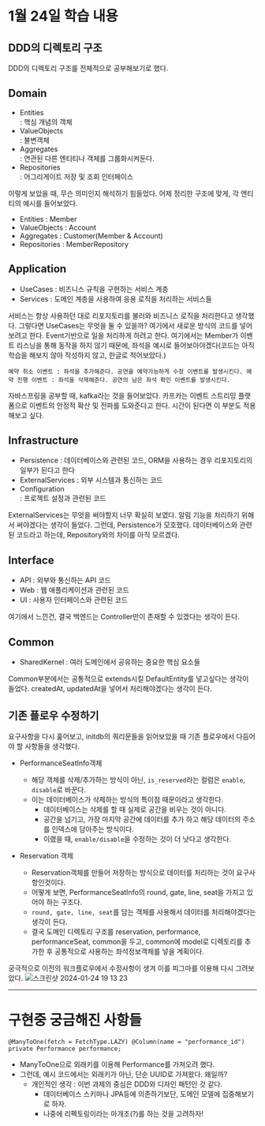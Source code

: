 # 1월 24일 학습 내용

## DDD의 디렉토리 구조

DDD의 디렉토리 구조를 전체적으로 공부해보기로 했다. 

Domain
---
- Entities<br> : 핵심 개념의 객체
- ValueObjects<br> : 불변객체
- Aggregates<br> : 연관된 다른 엔티티나 객체를 그룹화시켜둔다.
- Repositories<br> : 어그리게이트 저장 및 조회 인터페이스

이렇게 보았을 때, 무슨 의미인지 해석하기 힘들었다. 
어제 정리한 구조에 맞게, 각 엔티티의 예시를 들어보았다.

- Entities : Member
- ValueObjects : Account
- Aggregates : Customer(Member & Account)
- Repositories : MemberRepository

Application
---
- UseCases : 비즈니스 규칙을 구현하는 서비스 계층
- Services : 도메인 계층을 사용하여 응용 로직을 처리하는 서비스들

서비스는 항상 사용하던 대로 리포지토리를 불러와 비즈니스 로직을 처리한다고 생각했다. 
그렇다면 UseCases는 무엇을 둘 수 있을까? 
여기에서 새로운 방식의 코드를 넣어보려고 한다. 
Event기반으로 일을 처리하게 하려고 한다. 
여기에서는 Member가 이벤트 리스닝을 통해 동작을 하지 않기 때문에, 
좌석을 예시로 들어보아야겠다(코드는 아직 학습을 해보지 않아 작성하지 않고, 한글로 적어보았다.)

`
예약 취소 이벤트 : 좌석을 추가해준다. 공연을 예약가능하게 수정 이벤트를 발생시킨다.
예약 진행 이벤트 : 좌석을 삭제해준다. 공연의 남은 좌석 확인 이벤트를 발생시킨다.
`

자바스프링을 공부할 때, kafka라는 것을 들어보았다. 
카프카는 이벤트 스트리밍 플랫폼으로 이벤트의 안정적 확산 및 전파를 도와준다고 한다. 
시간이 된다면 이 부분도 적용해보고 싶다.

Infrastructure
---
- Persistence : 데이터베이스와 관련된 코드, ORM을 사용하는 경우 리포지토리의 일부가 된다고 한다
- ExternalServices : 외부 시스템과 통신하는 코드
- Configuration<br> : 프로젝트 설정과 관련된 코드

ExternalServices는 무엇을 써야할지 너무 확실히 보였다.
알림 기능을 처리하기 위해서 써야겠다는 생각이 들었다. 
그런데, Persistence가 모호했다. 
데이터베이스와 관련된 코드라고 하는데, Repository와의 차이를 아직 모르겠다. 


Interface
---
- API : 외부와 통신하는 API 코드
- Web : 웹 애플리케이션과 관련된 코드
- UI : 사용자 인터페이스와 관련된 코드

여기에서 느낀건, 결국 백엔드는 Controller만이 존재할 수 있겠다는 생각이 든다. 


Common
---
- SharedKernel : 여러 도메인에서 공유하는 중요한 핵심 요소들

Common부분에서는 공통적으로 extends시킬 DefaultEntity를 넣고싶다는 생각이 들었다. 
createdAt, updatedAt을 넣어서 처리해야겠다는 생각이 든다. 

## 기존 플로우 수정하기

요구사항을 다시 훑어보고, initdb의 쿼리문들을 읽어보았을 때 기존 플로우에서 다듬어야 할 사항들을 생각했다. 

- PerformanceSeatInfo객체
  - 해당 객체를 삭제/추가하는 방식이 아닌, `is_reserved`라는 컬럼은 `enable`, `disable`로 바꾼다. 
  - 이는 데이터베이스가 삭제하는 방식의 특이점 때문이라고 생각한다. 
    - 데이터베이스는 삭제를 할 때 실제로 공간을 비우는 것이 아니다. 
    - 공간을 넘기고, 가장 마지막 공간에 데이터를 추가 하고 해당 데이터의 주소를 인덱스에 담아주는 방식이다. 
    - 이랬을 때, `enable/disable`을 수정하는 것이 더 낫다고 생각한다. 

- Reservation 객체
  - Reservation객체를 만들어 저장하는 방식으로 데이터를 처리하는 것이 요구사항인것이다. 
  - 어떻게 보면, PerformanceSeatInfo의 round, gate, line, seat을 가지고 있어야 하는 구조다. 
  - `round, gate, line, seat`를 담는 객체를 사용해서 데이터를 처리해야겠다는 생각이 든다.
  - 결국 도메인 디렉토리 구조를 reservation, performance, performanceSeat, common을 두고, common에 model로 디렉토리를 추가한 후 공통적으로 사용하는 좌석정보객체를 넣을 계획이다. 

궁극적으로 이전의 워크플로우에서 수정사항이 생겨 이를 피그마를 이용해 다시 그려보았다.
![스크린샷 2024-01-24 19 13 23](https://github.com/jinho-yoo-jack/wanted-preonboarding-challenge-backend-16/assets/99702271/5513ed95-4efe-4a30-9872-56de38e107ca)

---

# 구현중 궁금해진 사항들
`
@ManyToOne(fetch = FetchType.LAZY)
@Column(name = "performance_id")
private Performance performance;
`
- ManyToOne으로 외래키를 이용해 Performance를 가져오려 했다. 
- 그런데, 예시 코드에서는 외래키가 아닌, 단순 UUID로 가져왔다. 왜일까?
  - 개인적인 생각 : 이번 과제의 중심은 DDD와 디자인 패턴인 것 같다. 
    - 데이터베이스 스키마나 JPA등에 의존하기보단, 도메인 모델에 집중해보기로 하자. 
    - 나중에 리펙토링이라는 마개조(?)를 하는 것을 고려하자!